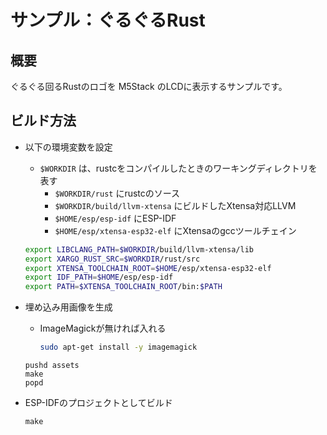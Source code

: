 # サンプル：ぐるぐるRust

## 概要

ぐるぐる回るRustのロゴを M5Stack のLCDに表示するサンプルです。

## ビルド方法

* 以下の環境変数を設定
    * `$WORKDIR` は、rustcをコンパイルしたときのワーキングディレクトリを表す
        * `$WORKDIR/rust` にrustcのソース
        * `$WORKDIR/build/llvm-xtensa` にビルドしたXtensa対応LLVM
        * `$HOME/esp/esp-idf` にESP-IDF
        * `$HOME/esp/xtensa-esp32-elf` にXtensaのgccツールチェイン

    ```bash
    export LIBCLANG_PATH=$WORKDIR/build/llvm-xtensa/lib
    export XARGO_RUST_SRC=$WORKDIR/rust/src
    export XTENSA_TOOLCHAIN_ROOT=$HOME/esp/xtensa-esp32-elf
    export IDF_PATH=$HOME/esp/esp-idf
    export PATH=$XTENSA_TOOLCHAIN_ROOT/bin:$PATH
    ```

* 埋め込み用画像を生成

    * ImageMagickが無ければ入れる
        ```bash
        sudo apt-get install -y imagemagick
        ```

    ```
    pushd assets
    make
    popd
    ```


* ESP-IDFのプロジェクトとしてビルド

    ```
    make
    ```

